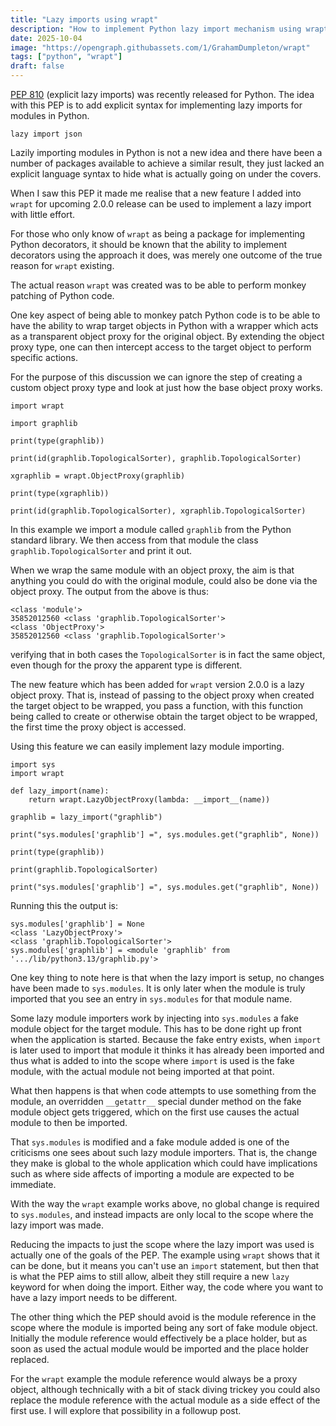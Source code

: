 ```yaml
---
title: "Lazy imports using wrapt"
description: "How to implement Python lazy import mechanism using wrapt."
date: 2025-10-04
image: "https://opengraph.githubassets.com/1/GrahamDumpleton/wrapt"
tags: ["python", "wrapt"]
draft: false
---
```


[PEP 810](https://peps.python.org/pep-0810/) (explicit lazy imports) was recently released for Python. The idea with this PEP is to add explicit syntax for implementing lazy imports for modules in Python.

```
lazy import json
```

Lazily importing modules in Python is not a new idea and there have been a number of packages available to achieve a similar result, they just lacked an explicit language syntax to hide what is actually going on under the covers.

When I saw this PEP it made me realise that a new feature I added into `wrapt` for upcoming 2.0.0 release can be used to implement a lazy import with little effort.

For those who only know of `wrapt` as being a package for implementing Python decorators, it should be known that the ability to implement decorators using the approach it does, was merely one outcome of the true reason for `wrapt` existing.

The actual reason `wrapt` was created was to be able to perform monkey patching of Python code.

One key aspect of being able to monkey patch Python code is to be able to have the ability to wrap target objects in Python with a wrapper which acts as a transparent object proxy for the original object. By extending the object proxy type, one can then intercept access to the target object to perform specific actions.

For the purpose of this discussion we can ignore the step of creating a custom object proxy type and look at just how the base object proxy works.

```
import wrapt

import graphlib

print(type(graphlib))

print(id(graphlib.TopologicalSorter), graphlib.TopologicalSorter)

xgraphlib = wrapt.ObjectProxy(graphlib)

print(type(xgraphlib))

print(id(graphlib.TopologicalSorter), xgraphlib.TopologicalSorter)
```

In this example we import a module called `graphlib` from the Python standard library. We then access from that module the class `graphlib.TopologicalSorter` and print it out.

When we wrap the same module with an object proxy, the aim is that anything you could do with the original module, could also be done via the object proxy. The output from the above is thus:

```
<class 'module'>
35852012560 <class 'graphlib.TopologicalSorter'>
<class 'ObjectProxy'>
35852012560 <class 'graphlib.TopologicalSorter'>
```

verifying that in both cases the `TopologicalSorter` is in fact the same object, even though for the proxy the apparent type is different.

The new feature which has been added for `wrapt` version 2.0.0 is a lazy object proxy. That is, instead of passing to the object proxy when created the target object to be wrapped, you pass a function, with this function being called to create or otherwise obtain the target object to be wrapped, the first time the proxy object is accessed.

Using this feature we can easily implement lazy module importing.

```
import sys
import wrapt

def lazy_import(name):
    return wrapt.LazyObjectProxy(lambda: __import__(name))

graphlib = lazy_import("graphlib")

print("sys.modules['graphlib'] =", sys.modules.get("graphlib", None))

print(type(graphlib))

print(graphlib.TopologicalSorter)

print("sys.modules['graphlib'] =", sys.modules.get("graphlib", None))
```

Running this the output is:

```
sys.modules['graphlib'] = None
<class 'LazyObjectProxy'>
<class 'graphlib.TopologicalSorter'>
sys.modules['graphlib'] = <module 'graphlib' from '.../lib/python3.13/graphlib.py'>
```

One key thing to note here is that when the lazy import is setup, no changes have been made to `sys.modules`. It is only later when the module is truly imported that you see an entry in `sys.modules` for that module name.

Some lazy module importers work by injecting into `sys.modules` a fake module object for the target module. This has to be done right up front when the application is started. Because the fake entry exists, when `import` is later used to import that module it thinks it has already been imported and thus what is added to into the scope where `import` is used is the fake module, with the actual module not being imported at that point.

What then happens is that when code attempts to use something from the module, an overridden `__getattr__` special dunder method on the fake module object gets triggered, which on the first use causes the actual module to then be imported.

That `sys.modules` is modified and a fake module added is one of the criticisms one sees about such lazy module importers. That is, the change they make is global to the whole application which could have implications such as where side affects of importing a module are expected to be immediate.

With the way the `wrapt` example works above, no global change is required to `sys.modules`, and instead impacts are only local to the scope where the lazy import was made.

Reducing the impacts to just the scope where the lazy import was used is actually one of the goals of the PEP. The example using `wrapt` shows that it can be done, but it means you can't use an `import` statement, but then that is what the PEP aims to still allow, albeit they still require a new `lazy` keyword for when doing the import. Either way, the code where you want to have a lazy import needs to be different.

The other thing which the PEP should avoid is the module reference in the scope where the module is imported being any sort of fake module object. Initially the module reference would effectively be a place holder, but as soon as used the actual module would be imported and the place holder replaced.

For the `wrapt` example the module reference would always be a proxy object, although technically with a bit of stack diving trickey you could also replace the module reference with the actual module as a side effect of the first use. I will explore that possibility in a followup post.
